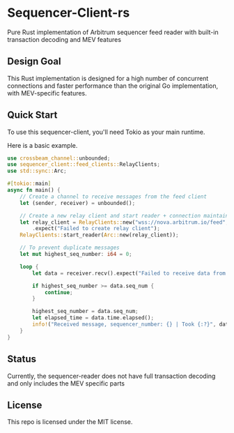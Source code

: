 # Sequencer-Client-rs
Pure Rust implementation of Arbitrum sequencer feed reader with built-in transaction decoding and MEV features

## Design Goal
This Rust implementation is designed for a high number of concurrent connections and faster performance than the original Go implementation, with MEV-specific features.

## Quick Start
To use this sequencer-client, you'll need Tokio as your main runtime.

Here is a basic example.
```Rust
use crossbeam_channel::unbounded;
use sequencer_client::feed_clients::RelayClients;
use std::sync::Arc;

#[tokio::main]
async fn main() {
    // Create a channel to receive messages from the feed client
    let (sender, receiver) = unbounded();

    // Create a new relay client and start reader + connection maintainer
    let relay_client = RelayClients::new("wss://nova.arbitrum.io/feed", 42170, 2, 1, sender)
        .expect("Failed to create relay client");
    RelayClients::start_reader(Arc::new(relay_client));

    // To prevent duplicate messages
    let mut highest_seq_number: i64 = 0;

    loop {
        let data = receiver.recv().expect("Failed to receive data from feed client");

        if highest_seq_number >= data.seq_num {
            continue;
        }

        highest_seq_number = data.seq_num;
        let elapsed_time = data.time.elapsed();
        info!("Received message, sequencer_number: {} | Took {:?}", data.seq_num, elapsed_time);
    }
}

```

## Status
Currently, the sequencer-reader does not have full transaction decoding and only includes the MEV specific parts

## License
This repo is licensed under the MIT license.

